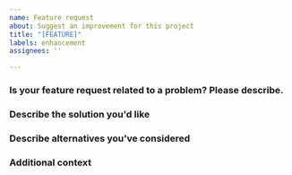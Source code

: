 ```yaml
---
name: Feature request
about: Suggest an improvement for this project
title: "[FEATURE]"
labels: enhancement
assignees: ''

---
```


### Is your feature request related to a problem? Please describe.

<!--
A clear and short description of what the problem is. Ex. I'm always frustrated when [...]
-->

### Describe the solution you'd like

<!--
A clear and short description of what you want to happen.
-->

### Describe alternatives you've considered

<!--
A clear and short description of any alternative solutions or features you've considered.
-->

### Additional context

<!--
Add any other context or screenshots about the feature request here.
-->
